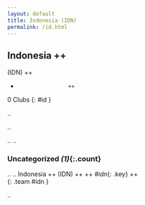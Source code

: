 ```yaml
---
layout: default
title: Indonesia (IDN)
permalink: /id.html
---
```



## Indonesia   ++
(IDN)  ++
-                     ++
0 Clubs
{: #id }


.. 




.. 




.. 
.. 


### Uncategorized _(1)_{:.count}


..
..
Indonesia  ++
 (IDN) ++
 ++
_#idn_{: .key} ++
<br>
{: .team #idn }




.. 
 
